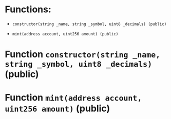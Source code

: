# Functions:

- `constructor(string _name, string _symbol, uint8 _decimals) (public)`

- `mint(address account, uint256 amount) (public)`

# Function `constructor(string _name, string _symbol, uint8 _decimals)` (public)

# Function `mint(address account, uint256 amount)` (public)
